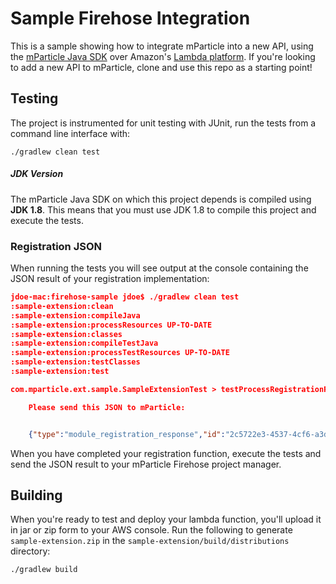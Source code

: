 # Sample Firehose Integration

This is a sample showing how to integrate mParticle into a new API, using the [mParticle Java SDK](https://github.com/mParticle/mparticle-sdk-java) over Amazon's [Lambda platform](https://aws.amazon.com/lambda/). If you're looking to add a new API to mParticle, clone and use this repo as a starting point!

## Testing

The project is instrumented for unit testing with JUnit, run the tests from a command line interface with:

    ./gradlew clean test
    
##### JDK Version

The mParticle Java SDK on which this project depends is compiled using **JDK 1.8**. This means that you must use JDK 1.8 to compile this project and execute the tests.

### Registration JSON

When running the tests you will see output at the console containing the JSON result of your registration implementation:


```json
jdoe-mac:firehose-sample jdoe$ ./gradlew clean test
:sample-extension:clean
:sample-extension:compileJava
:sample-extension:processResources UP-TO-DATE
:sample-extension:classes
:sample-extension:compileTestJava
:sample-extension:processTestResources UP-TO-DATE
:sample-extension:testClasses
:sample-extension:test

com.mparticle.ext.sample.SampleExtensionTest > testProcessRegistrationRequest STANDARD_OUT

    Please send this JSON to mParticle:


    {"type":"module_registration_response","id":"2c5722e3-4537-4cf6-a3d0-1c0201b3a579","timestamp_ms":1457468552471,"sdk_version":"1.1.1","name":"Your Company Name","description":"A brief description of your company.","version":"1.0","permissions":{"user_identities":[{"type":"email","encoding":"raw","required":false},{"type":"customer","encoding":"raw","required":false}]},"event_processing_registration":{"account_settings":[{"type":"text","id":"apiKey","name":"API Key","description":"A short description of the purpose and usage of this setting.","visible":true,"required":true,"confidential":true}],"supported_event_types":["custom_event","push_subscription","push_message_receipt","user_attribute_change","user_identity_change"],"supported_runtime_environments":["android","ios"],"max_data_age_hours":24},"audience_processing_registration":{"account_settings":[{"type":"text","id":"apiKey","name":"API Key","description":"A short description of the purpose and usage of this setting.","visible":true,"required":true,"confidential":true}],"audience_subscription_settings":[{"type":"integer","id":"mailingListId","name":"Mailing List ID","visible":true,"required":false}]}}

```

When you have completed your registration function, execute the tests and send the JSON result to your mParticle Firehose project manager.

## Building

When you're ready to test and deploy your lambda function, you'll upload it in jar or zip form to your AWS console. Run the following to generate `sample-extension.zip` in the `sample-extension/build/distributions` directory:

    ./gradlew build
